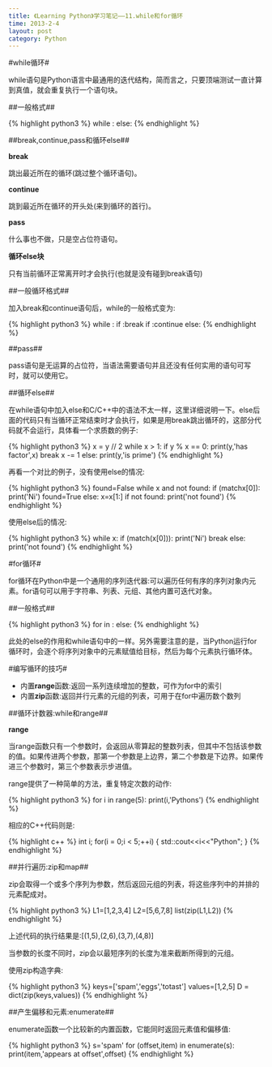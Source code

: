 ```yaml
---
title: 《Learning Python》学习笔记——11.while和for循环
time: 2013-2-4
layout: post
category: Python
---
```


#while循环#

while语句是Python语言中最通用的迭代结构，简而言之，只要顶端测试一直计算到真值，就会重复执行一个语句块。

##一般格式##

{% highlight python3 %}
while <test>:
  <statements1>
else:
  <statements2>
{% endhighlight %}

##break,continue,pass和循环else##

**break**

跳出最近所在的循环(跳过整个循环语句)。

**continue**

跳到最近所在循环的开头处(来到循环的首行)。

**pass**

什么事也不做，只是空占位符语句。

**循环else块**

只有当前循环正常离开时才会执行(也就是没有碰到break语句)

##一般循环格式##

加入break和continue语句后，while的一般格式变为:

{% highlight python3 %}
while <test1>:
  <statements1>
  if <test2>:break
  if <test3>:continue
else:
  <statements2>
{% endhighlight %}

##pass##

pass语句是无运算的占位符，当语法需要语句并且还没有任何实用的语句可写时，就可以使用它。

##循环else##

在while语句中加入else和C/C++中的语法不太一样，这里详细说明一下。else后面的代码只有当循环正常结束时才会执行，如果是用break跳出循环的，这部分代码就不会运行，具体看一个求质数的例子:

{% highlight python3 %}
x = y // 2
while x > 1:
  if y % x == 0:
    print(y,'has factor',x)
    break
  x -= 1
else:
  print(y,'is prime')
{% endhighlight %}

再看一个对比的例子，没有使用else的情况:

{% highlight python3 %}
found=False
while x and not found:
  if (matchx[0]):
    print('Ni')
    found=True
  else:
    x=x[1:]
if not found:
  print('not found')
{% endhighlight %}

使用else后的情况:

{% highlight python3 %}
while x:
  if (match(x[0])):
    print('Ni')
    break
else:
  print('not found')
{% endhighlight %}

#for循环#

for循环在Python中是一个通用的序列迭代器:可以遍历任何有序的序列对象内元素。for语句可以用于字符串、列表、元组、其他内置可迭代对象。

##一般格式##

{% highlight python3 %}
for <target> in <object>:
  <statements>
else:
  <statements>
{% endhighlight %}

此处的else的作用和while语句中的一样。另外需要注意的是，当Python运行for循环时，会逐个将序列对象中的元素赋值给目标，然后为每个元素执行循环体。


#编写循环的技巧#

- 内置**range**函数:返回一系列连续增加的整数，可作为for中的索引
- 内置**zip**函数:返回并行元素的元组的列表，可用于在for中遍历数个数列

##循环计数器:while和range##

**range**

当range函数只有一个参数时，会返回从零算起的整数列表，但其中不包括该参数的值。如果传进两个参数，那第一个参数是上边界，第二个参数是下边界。如果传进三个参数时，第三个参数表示步进值。

range提供了一种简单的方法，重复特定次数的动作:

{% highlight python3 %}
for i in range(5):
  print(i,'Pythons')
{% endhighlight %}

相应的C++代码则是:

{% highlight c++ %}
int i;
for(i = 0;i < 5;++i)
{
  std::cout<<i<<"Python";
}
{% endhighlight %}

##并行遍历:zip和map##

zip会取得一个或多个序列为参数，然后返回元组的列表，将这些序列中的并排的元素配成对。

{% highlight python3 %}
L1=[1,2,3,4]
L2=[5,6,7,8]
list(zip(L1,L2))
{% endhighlight %}

上述代码的执行结果是:[(1,5),(2,6),(3,7),(4,8)]

当参数的长度不同时，zip会以最短序列的长度为准来截断所得到的元组。

使用zip构造字典:

{% highlight python3 %}
keys=['spam','eggs','totast']
values=[1,2,5]
D = dict(zip(keys,values))
{% endhighlight %}

##产生偏移和元素:enumerate##

enumerate函数一个比较新的内置函数，它能同时返回元素值和偏移值:

{% highlight python3 %}
s='spam'
for (offset,item) in enumerate(s):
  print(item,'appears at offset',offset)
{% endhighlight %}

